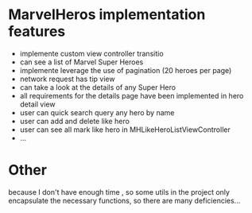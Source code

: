 MarvelHeros implementation features
========================
* implemente custom view controller transitio
* can see a list of Marvel Super Heroes
* implemente leverage the use of pagination (20 heroes per page)
* network request has tip view
* can take a look at the details of any Super Hero
* all requirements for the details page have been implemented in hero detail view
* user can quick search query any hero by name
* user can add and delete like hero
* user can see all mark like hero in MHLikeHeroListViewController
* ...


Other
========================
because I don't have enough time , so some utils in the project only encapsulate the necessary functions, so there are many deficiencies...
